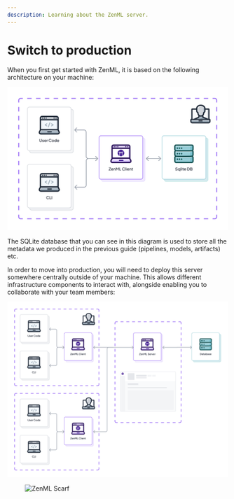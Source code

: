 ```yaml
---
description: Learning about the ZenML server.
---
```


# Switch to production

When you first get started with ZenML, it is based on the following architecture on your machine:

![Scenario 1: ZenML default local configuration](../../.gitbook/assets/Scenario1.png)

The SQLite database that you can see in this diagram is used to store all the metadata we produced in the previous guide (pipelines, models, artifacts) etc.

In order to move into production, you will need to deploy this server somewhere centrally outside of your machine. This allows different infrastructure components to interact with, alongside enabling you to collaborate with your team members:

![Scenario 3: Deployed ZenML Server](../../.gitbook/assets/Scenario3.2.png)


<!-- For scarf -->
<figure><img alt="ZenML Scarf" referrerpolicy="no-referrer-when-downgrade" src="https://static.scarf.sh/a.png?x-pxid=f0b4f458-0a54-4fcd-aa95-d5ee424815bc" /></figure>